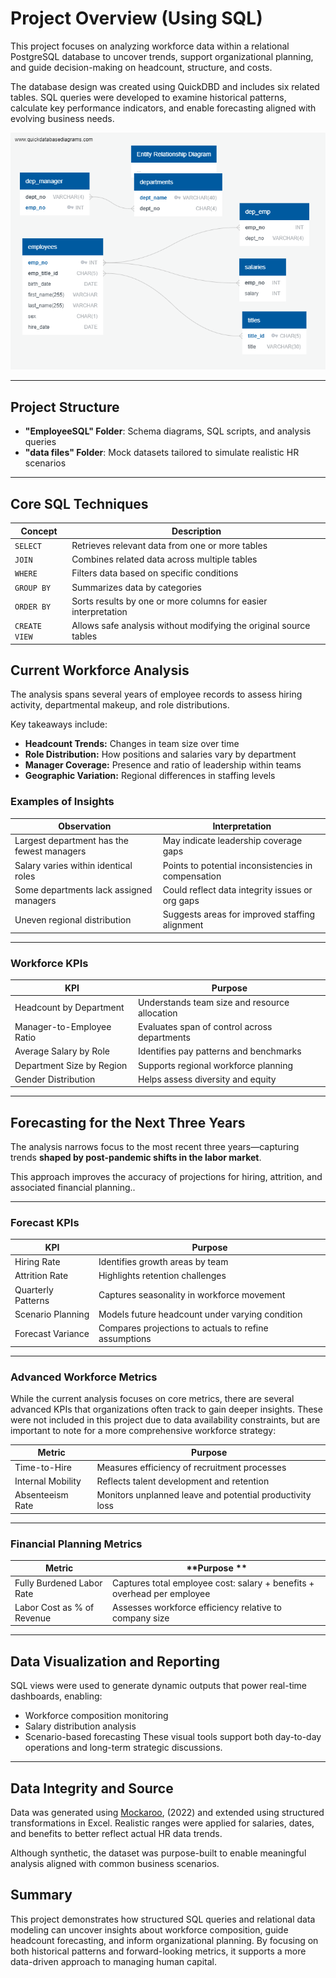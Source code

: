 # Project Overview (Using SQL)

This project focuses on analyzing workforce data within a relational PostgreSQL database to uncover trends, support organizational planning, and guide decision-making on headcount, structure, and costs.

The database design was created using QuickDBD and includes six related tables. SQL queries were developed to examine historical patterns, calculate key performance indicators, and enable forecasting aligned with evolving business needs.

![ERM Diagram](https://github.com/LegallyNotBlonde/employee_department_analysis_using_postgresql/blob/main/EmployeeSQL/ERM_diagram.png)

---

## Project Structure

* **"EmployeeSQL" Folder**: Schema diagrams, SQL scripts, and analysis queries
* **"data files" Folder**: Mock datasets tailored to simulate realistic HR scenarios
---

## Core SQL Techniques
| **Concept**         | **Description**                                                                |
|---------------------|--------------------------------------------------------------------------------|
| `SELECT`            | Retrieves relevant data from one or more tables                               |
| `JOIN`              | Combines related data across multiple tables                                   |
| `WHERE`             | Filters data based on specific conditions                                      |
| `GROUP BY`          | Summarizes data by categories                                                  |
| `ORDER BY`          | Sorts results by one or more columns for easier interpretation                 |
| `CREATE VIEW`       | Allows safe analysis without modifying the original source tables              |


## Current Workforce Analysis
The analysis spans several years of employee records to assess hiring activity, departmental makeup, and role distributions. 
<p> Key takeaways include:

* **Headcount Trends:** Changes in team size over time
* **Role Distribution:** How positions and salaries vary by department
* **Manager Coverage:** Presence and ratio of leadership within teams
* **Geographic Variation:** Regional differences in staffing levels

### Examples of Insights

| **Observation**                                          | **Interpretation**                                                           |
|----------------------------------------------------------|------------------------------------------------------------------------------|
| Largest department has the fewest managers               | May indicate leadership coverage gaps                                        |
| Salary varies within identical roles                     | Points to potential inconsistencies in compensation                          |
| Some departments lack assigned managers                  | Could reflect data integrity issues or org gaps                              |
| Uneven regional distribution                             | Suggests areas for improved staffing alignment                               |

---

### Workforce KPIs

| **KPI**                        | **Purpose**                                   | 
|--------------------------------|-----------------------------------------------|
| Headcount by Department        | Understands team size and resource allocation |
| Manager-to-Employee Ratio      | Evaluates span of control across departments  |
| Average Salary by Role         | Identifies pay patterns and benchmarks        |
| Department Size by Region      | Supports regional workforce planning          |
| Gender Distribution            | Helps assess diversity and equity             |
---

## Forecasting for the Next Three Years

The analysis narrows focus to the most recent three years—capturing trends **shaped by post-pandemic shifts in the labor market**.

This approach improves the accuracy of projections for hiring, attrition, and associated financial planning..

---

### Forecast KPIs

| **KPI**                        | **Purpose**                                     | 
|--------------------------------|-------------------------------------------------|
| Hiring Rate                    | Identifies growth areas by team                 |
| Attrition Rate                 | Highlights retention challenges                 |
| Quarterly Patterns             | Captures seasonality in workforce movement      |
| Scenario Planning              | Models future headcount under varying condition |
| Forecast Variance              | Compares projections to actuals to refine assumptions |

---

### Advanced Workforce Metrics
While the current analysis focuses on core metrics, there are several advanced KPIs that organizations often track to gain deeper insights. These were not included in this project due to data availability constraints, but are important to note for a more comprehensive workforce strategy:

| **Metric**           | **Purpose**                                               |
|----------------------|-----------------------------------------------------------|
| Time-to-Hire         | Measures efficiency of recruitment processes              |
| Internal Mobility    | Reflects talent development and retention                 |
| Absenteeism Rate     | Monitors unplanned leave and potential productivity loss  |

---

### Financial Planning Metrics

| **Metric**                    | **Purpose         **                                           |
|-------------------------------|----------------------------------------------------------------|
| Fully Burdened Labor Rate     | Captures total employee cost: salary + benefits + overhead per employee   | 
| Labor Cost as % of Revenue    | Assesses workforce efficiency relative to company size                    | 

---

## Data Visualization and Reporting
SQL views were used to generate dynamic outputs that power real-time dashboards, enabling:

* Workforce composition monitoring
* Salary distribution analysis
* Scenario-based forecasting
These visual tools support both day-to-day operations and long-term strategic discussions.

---

## Data Integrity and Source

Data was generated using  [Mockaroo](https://mockaroo.com/), (2022) and extended using structured transformations in Excel. Realistic ranges were applied for salaries, dates, and benefits to better reflect actual HR data trends.

<p> Although synthetic, the dataset was purpose-built to enable meaningful analysis aligned with common business scenarios.

## Summary
This project demonstrates how structured SQL queries and relational data modeling can uncover insights about workforce composition, guide headcount forecasting, and inform organizational planning. By focusing on both historical patterns and forward-looking metrics, it supports a more data-driven approach to managing human capital.
